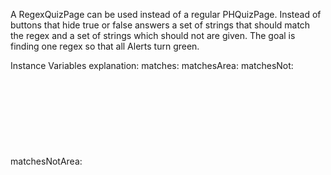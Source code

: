 A RegexQuizPage can be used instead of a regular PHQuizPage. Instead of buttons that hide true or false answers a set of strings that should match the regex and a set of strings which should not are given. The goal is finding one regex so that all Alerts turn green.

Instance Variables
	explanation:		<Object>
	matches:		<Object>
	matchesArea:		<Object>
	matchesNot:		<Object>
	matchesNotArea:		<Object>
	notMatchesArea:		<Object>
	regexArea:		<Object>
	strings:		<Object>

explanation
	- xxxxx

matches
	- xxxxx

matchesArea
	- xxxxx

matchesNot
	- xxxxx

matchesNotArea
	- xxxxx

notMatchesArea
	- xxxxx

regexArea
	- xxxxx

strings
	- xxxxx
